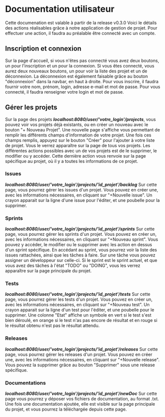 # Documentation utilisateur

Cette documenation est valable à partir de la release v0.3.0
Voici le détails des actions réalisables grâce à notre application de gestion de projet. Pour effectuer une action, il faudra au préalable être connecté avec un compte.

## Inscription et connexion
Sur la page d'accueil, si vous n'êtes pas connecté vous avez deux boutons, un pour l'inscription et un pour la connexion. Si vous êtes connecté, vous aurez deux nouveaux boutons, un pour voir la liste des projet et un de déconnexion. La déconnexion est également faisable grâce au bouton "déconnexion" dans la navbar, en haut à droite.
Pour vous inscrire, il faudra fournir votre nom, prénom, login, adresse e-mail et mot de passe.
Pour vous connecté, il faudra renseigner votre login et mot de passe.

## Gérer les projets

Sur la page des projets ***localhost:8080/user/'votre_login'/projects***, vous pouvez voir vos projets déjà existants, ou en créer un nouveau avec le bouton "+ Nouveau Projet". Une nouvelle page s'affiche vous permettant de remplir les différents champs d'information de votre projet. Une fois ces champs remplis, appuyez sur le bouton "Créer" pour l'ajouter à votre liste de projet. Vous le verrez apparaître sur la page de tous vos projets.
Les différentes actions possibles avec un de vos projets est de le supprimer, le modifier ou y accéder. Cette dernière action vous renvoie sur la page spécifique au projet, où il y a toutes les informations de ce projet.

### Issues
***localhost:8080/user/'votre_login'/projects/'id_projet'/backlog***
Sur cette page, vous pourrez gérer les issues d'un projet. Vous pouvez en créer une, avec les informations nécessaires, en cliquant sur "+Nouvelle issue". Un crayon apparait sur la ligne d'une issue pour l'éditer, et une poubelle pour la supprimer.

### Sprints
***localhost:8080/user/'votre_login'/projects/'id_projet'/sprints***
Sur cette page, vous pourrez gérer les sprints d'un projet. Vous pouvez en créer un, avec les informations nécessaires, en cliquant sur "+Nouveau sprint". Vous pouvez y accéder, le modifier ou le supprimer avec les action en dessus d'un sprint spécifique. En accédant au sprint, vous pourrez voir la liste des issues rattachées, ainsi que les tâches à faire.
Sur une tâche vous pouvez assigner un développeur sur celle-ci.
Si le sprint est le sprint actuel, et que vous avez des tâches à l'état "TODO" ou "DOING", vous les verrez apparaître sur la page principale du projet.

### Tests
***localhost:8080/user/'votre_login'/projects/'id_projet'/tests***
Sur cette page, vous pourrez gérer les tests d'un projet. Vous pouvez en créer un, avec les informations nécessaires, en cliquant sur "+Nouveau test". Un crayon apparait sur la ligne d'un test pour l'éditer, et une poubelle pour le supprimer. Une colonne "Etat" affiche un symbole en vert si le test s'est bien déroulé, en orange si le test n'as pas encore de résultat et en rouge si le résultat obtenu n'est pas le résultat attendu.

### Releases
***localhost:8080/user/'votre_login'/projects/'id_projet'/releases***
Sur cette page, vous pourrez gérer les releases d'un projet. Vous pouvez en créer une, avec les informations nécessaires, en cliquant sur "+Nouvelle release". Vous pouvez la supprimer grâce au bouton "Supprimer" sous une release spécifique.

### Documentations
***localhost:8080/user/'votre_login'/projects/'id_projet'/newDoc***
Sur cette page vous pourrez y déposer vos fichiers de documentation, au format .txt. Une fois une documentation ajoutée, elle est visible sur la page principale du projet, et vous pourrez la téléchargée depuis cette page.
